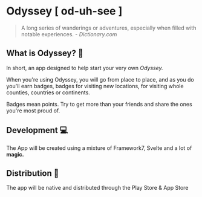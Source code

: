 # Odyssey [ od-uh-see ]

> A long series of wanderings or adventures, especially when filled with notable experiences.
> \- *Dictionary.com*

## What is Odyssey? 🧭

In short, an app designed to help start your very own *Odyssey.*

When you're using Odyssey, you will go from place to place, and as you do you'll earn badges, badges for visiting new locations, for visiting whole counties, countries or continents.

Badges mean points. Try to get more than your friends and share the ones you're most proud of.

## Development  💻
The App will be created using a mixture of Framework7, Svelte and a lot of **magic.**

## Distribution 🚀
The app will be native and distributed through the Play Store & App Store

